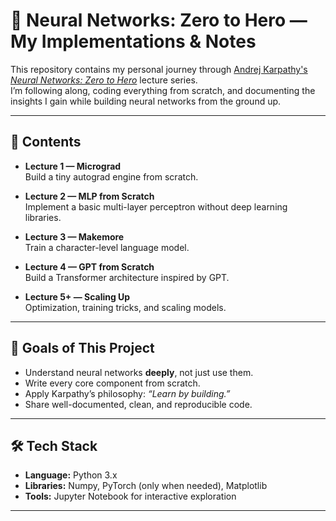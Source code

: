 # 🧠 Neural Networks: Zero to Hero — My Implementations & Notes

This repository contains my personal journey through [Andrej Karpathy's *Neural Networks: Zero to Hero*](https://karpathy.ai/zero-to-hero.html) lecture series.  
I’m following along, coding everything from scratch, and documenting the insights I gain while building neural networks from the ground up.

---

## 📂 Contents

- **Lecture 1 — Micrograd**  
  Build a tiny autograd engine from scratch.

- **Lecture 2 — MLP from Scratch**  
  Implement a basic multi-layer perceptron without deep learning libraries.

- **Lecture 3 — Makemore**  
  Train a character-level language model.

- **Lecture 4 — GPT from Scratch**  
  Build a Transformer architecture inspired by GPT.

- **Lecture 5+ — Scaling Up**  
  Optimization, training tricks, and scaling models.

---

## 🎯 Goals of This Project
- Understand neural networks **deeply**, not just use them.
- Write every core component from scratch.
- Apply Karpathy’s philosophy: *“Learn by building.”*
- Share well-documented, clean, and reproducible code.

---

## 🛠️ Tech Stack
- **Language:** Python 3.x  
- **Libraries:** Numpy, PyTorch (only when needed), Matplotlib  
- **Tools:** Jupyter Notebook for interactive exploration

---